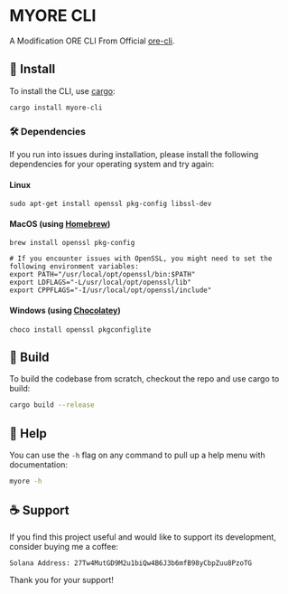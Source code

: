# MYORE CLI

A Modification ORE CLI From Official [ore-cli](https://github.com/regolith-labs/ore-cli).

## 🚀 Install

To install the CLI, use [cargo](https://doc.rust-lang.org/cargo/getting-started/installation.html):

```sh
cargo install myore-cli
```

### 🛠️ Dependencies

If you run into issues during installation, please install the following dependencies for your operating system and try again:

#### Linux
```
sudo apt-get install openssl pkg-config libssl-dev
```

#### MacOS (using [Homebrew](https://brew.sh/))
```
brew install openssl pkg-config

# If you encounter issues with OpenSSL, you might need to set the following environment variables:
export PATH="/usr/local/opt/openssl/bin:$PATH"
export LDFLAGS="-L/usr/local/opt/openssl/lib"
export CPPFLAGS="-I/usr/local/opt/openssl/include"
```

#### Windows (using [Chocolatey](https://chocolatey.org/))
```
choco install openssl pkgconfiglite
```

## 🔨 Build

To build the codebase from scratch, checkout the repo and use cargo to build:

```sh
cargo build --release
```

## 📖 Help

You can use the `-h` flag on any command to pull up a help menu with documentation:

```sh
myore -h
```

## ☕ Support

If you find this project useful and would like to support its development, consider buying me a coffee:

```
Solana Address: 27Tw4MutGD9M2u1biQw4B6J3b6mfB98yCbpZuu8PzoTG
```

Thank you for your support!